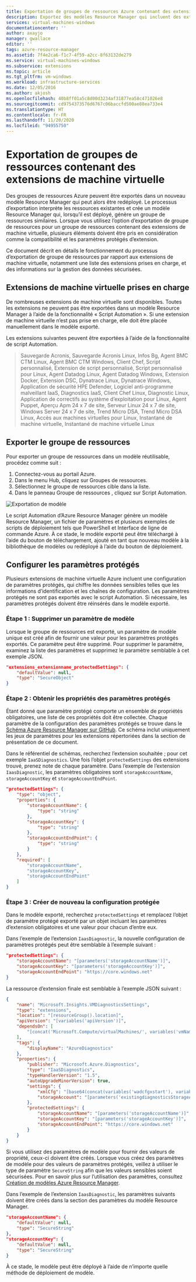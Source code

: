 ```yaml
---
title: Exportation de groupes de ressources Azure contenant des extensions de machine virtuelle
description: Exportez des modèles Resource Manager qui incluent des extensions de machine virtuelle.
services: virtual-machines-windows
documentationcenter: ''
author: axayjo
manager: gwallace
editor: ''
tags: azure-resource-manager
ms.assetid: 7f4e2ca6-f1c7-4f59-a2cc-8f63132de279
ms.service: virtual-machines-windows
ms.subservice: extensions
ms.topic: article
ms.tgt_pltfrm: vm-windows
ms.workload: infrastructure-services
ms.date: 12/05/2016
ms.author: akjosh
ms.openlocfilehash: 40b8ff01a5c8d00d3234af31877ea58c471026e8
ms.sourcegitcommit: cd9754373576d6767c06baccfd500ae88ea733e4
ms.translationtype: HT
ms.contentlocale: fr-FR
ms.lasthandoff: 11/20/2020
ms.locfileid: "94955750"
---
```

# <a name="exporting-resource-groups-that-contain-vm-extensions"></a>Exportation de groupes de ressources contenant des extensions de machine virtuelle

Des groupes de ressources Azure peuvent être exportés dans un nouveau modèle Resource Manager qui peut alors être redéployé. Le processus d’exportation interprète les ressources existantes et crée un modèle Resource Manager qui, lorsqu’il est déployé, génère un groupe de ressources similaires. Lorsque vous utilisez l’option d’exportation de groupe de ressources pour un groupe de ressources contenant des extensions de machine virtuelle, plusieurs éléments doivent être pris en considération comme la compatibilité et les paramètres protégés d’extension.

Ce document décrit en détails le fonctionnement du processus d’exportation de groupe de ressources par rapport aux extensions de machine virtuelle, notamment une liste des extensions prises en charge, et des informations sur la gestion des données sécurisées.

## <a name="supported-virtual-machine-extensions"></a>Extensions de machine virtuelle prises en charge

De nombreuses extensions de machine virtuelle sont disponibles. Toutes les extensions ne peuvent pas être exportées dans un modèle Resource Manager à l’aide de la fonctionnalité « Script Automation ». Si une extension de machine virtuelle n’est pas prise en charge, elle doit être placée manuellement dans le modèle exporté.

Les extensions suivantes peuvent être exportées à l’aide de la fonctionnalité de script Automation.

> Sauvegarde Acronis, Sauvegarde Acronis Linux, Infos Bg, Agent BMC CTM Linux, Agent BMC CTM Windows, Client Chef, Script personnalisé, Extension de script personnalisé, Script personnalisé pour Linux, Agent Datadog Linux, Agent Datadog Windows, Extension Docker, Extension DSC, Dynatrace Linux, Dynatrace Windows, Application de sécurité HPE Defender, Logiciel anti-programme malveillant IaaS, Diagnostics IaaS, Client Chef Linux, Diagnostic Linux, Application de correctifs au système d’exploitation pour Linux, Agent Puppet, Aperçu Apm 24 x 7 de site, Serveur Linux 24 x 7 de site, Windows Server 24 x 7 de site, Trend Micro DSA, Trend Micro DSA Linux, Accès aux machines virtuelles pour Linux, Instantané de machine virtuelle, Instantané de machine virtuelle Linux

## <a name="export-the-resource-group"></a>Exporter le groupe de ressources

Pour exporter un groupe de ressources dans un modèle réutilisable, procédez comme suit :

1. Connectez-vous au portail Azure.
2. Dans le menu Hub, cliquez sur Groupes de ressources.
3. Sélectionnez le groupe de ressources cible dans la liste.
4. Dans le panneau Groupe de ressources , cliquez sur Script Automation.

![Exportation de modèle](./media/export-templates/template-export.png)

Le script Automation d’Azure Resource Manager génère un modèle Resource Manager, un fichier de paramètres et plusieurs exemples de scripts de déploiement tels que PowerShell et Interface de ligne de commande Azure. À ce stade, le modèle exporté peut être téléchargé à l’aide du bouton de téléchargement, ajouté en tant que nouveau modèle à la bibliothèque de modèles ou redéployé à l’aide du bouton de déploiement.

## <a name="configure-protected-settings"></a>Configurer les paramètres protégés

Plusieurs extensions de machine virtuelle Azure incluent une configuration de paramètres protégés, qui chiffre les données sensibles telles que les informations d’identification et les chaînes de configuration. Les paramètres protégés ne sont pas exportés avec le script Automation. Si nécessaire, les paramètres protégés doivent être réinsérés dans le modèle exporté.

### <a name="step-1---remove-template-parameter"></a>Étape 1 : Supprimer un paramètre de modèle

Lorsque le groupe de ressources est exporté, un paramètre de modèle unique est créé afin de fournir une valeur pour les paramètres protégés exportés. Ce paramètre peut être supprimé. Pour supprimer le paramètre, examinez la liste des paramètres et supprimez le paramètre semblable à cet exemple JSON.

```json
"extensions_extensionname_protectedSettings": {
    "defaultValue": null,
    "type": "SecureObject"
}
```

### <a name="step-2---get-protected-settings-properties"></a>Étape 2 : Obtenir les propriétés des paramètres protégés

Étant donné que paramètre protégé comporte un ensemble de propriétés obligatoires, une liste de ces propriétés doit être collectée. Chaque paramètre de la configuration des paramètres protégés se trouve dans le [Schéma Azure Resource Manager sur GitHub](https://raw.githubusercontent.com/Azure/azure-resource-manager-schemas/master/schemas/2015-08-01/Microsoft.Compute.json). Ce schéma inclut uniquement les jeux de paramètres pour les extensions répertoriées dans la section de présentation de ce document. 

Dans le référentiel de schémas, recherchez l’extension souhaitée ; pour cet exemple `IaaSDiagnostics`. Une fois l’objet `protectedSettings` des extensions trouvé, prenez note de chaque paramètre. Dans l’exemple de l’extension `IaasDiagnostic`, les paramètres obligatoires sont `storageAccountName`, `storageAccountKey` et `storageAccountEndPoint`.

```json
"protectedSettings": {
    "type": "object",
    "properties": {
        "storageAccountName": {
            "type": "string"
        },
        "storageAccountKey": {
            "type": "string"
        },
        "storageAccountEndPoint": {
            "type": "string"
        }
    },
    "required": [
        "storageAccountName",
        "storageAccountKey",
        "storageAccountEndPoint"
    ]
}
```

### <a name="step-3---re-create-the-protected-configuration"></a>Étape 3 : Créer de nouveau la configuration protégée

Dans le modèle exporté, recherchez `protectedSettings` et remplacez l’objet de paramètre protégé exporté par un objet incluant les paramètres d’extension obligatoires et une valeur pour chacun d’entre eux.

Dans l’exemple de l’extension `IaasDiagnostic`, la nouvelle configuration de paramètres protégés peut être semblable à l’exemple suivant :

```json
"protectedSettings": {
    "storageAccountName": "[parameters('storageAccountName')]",
    "storageAccountKey": "[parameters('storageAccountKey')]",
    "storageAccountEndPoint": "https://core.windows.net"
}
```

La ressource d’extension finale est semblable à l’exemple JSON suivant :

```json
{
    "name": "Microsoft.Insights.VMDiagnosticsSettings",
    "type": "extensions",
    "location": "[resourceGroup().location]",
    "apiVersion": "[variables('apiVersion')]",
    "dependsOn": [
        "[concat('Microsoft.Compute/virtualMachines/', variables('vmName'))]"
    ],
    "tags": {
        "displayName": "AzureDiagnostics"
    },
    "properties": {
        "publisher": "Microsoft.Azure.Diagnostics",
        "type": "IaaSDiagnostics",
        "typeHandlerVersion": "1.5",
        "autoUpgradeMinorVersion": true,
        "settings": {
            "xmlCfg": "[base64(concat(variables('wadcfgxstart'), variables('wadmetricsresourceid'), variables('vmName'), variables('wadcfgxend')))]",
            "storageAccount": "[parameters('existingdiagnosticsStorageAccountName')]"
        },
        "protectedSettings": {
            "storageAccountName": "[parameters('storageAccountName')]",
            "storageAccountKey": "[parameters('storageAccountKey')]",
            "storageAccountEndPoint": "https://core.windows.net"
        }
    }
}
```

Si vous utilisez des paramètres de modèle pour fournir des valeurs de propriété, ceux-ci doivent être créés. Lorsque vous créez des paramètres de modèle pour des valeurs de paramètres protégés, veillez à utiliser le type de paramètre `SecureString` afin que les valeurs sensibles soient sécurisées. Pour en savoir plus sur l’utilisation des paramètres, consultez [Création de modèles Azure Resource Manager](../../azure-resource-manager/templates/template-syntax.md).

Dans l’exemple de l’extension `IaasDiagnostic`, les paramètres suivants doivent être créés dans la section des paramètres du modèle Resource Manager.

```json
"storageAccountName": {
    "defaultValue": null,
    "type": "SecureString"
},
"storageAccountKey": {
    "defaultValue": null,
    "type": "SecureString"
}
```

À ce stade, le modèle peut être déployé à l’aide de n’importe quelle méthode de déploiement de modèle.
